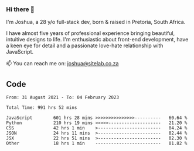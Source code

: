 ### Hi there 👋

I'm Joshua, a 28 y/o full-stack dev, born & raised in Pretoria, South Africa. 

I have almost five years of professional experience bringing beautiful, intuitive designs to life. I'm enthusiastic about front-end development, have a keen eye for detail and a passionate love-hate relationship with JavaScript.

📫 You can reach me on: joshua@sitelab.co.za

## **Code**

<!--START_SECTION:waka-->

```text
From: 31 August 2021 - To: 04 February 2023

Total Time: 991 hrs 52 mins

JavaScript        601 hrs 28 mins >>>>>>>>>>>>>>>----------   60.64 %
Python            210 hrs 19 mins >>>>>--------------------   21.20 %
CSS               42 hrs 1 min    >------------------------   04.24 %
JSON              24 hrs 11 mins  >------------------------   02.44 %
JSX               22 hrs 51 mins  >------------------------   02.30 %
Other             18 hrs 1 min    -------------------------   01.82 %
```

<!--END_SECTION:waka-->
